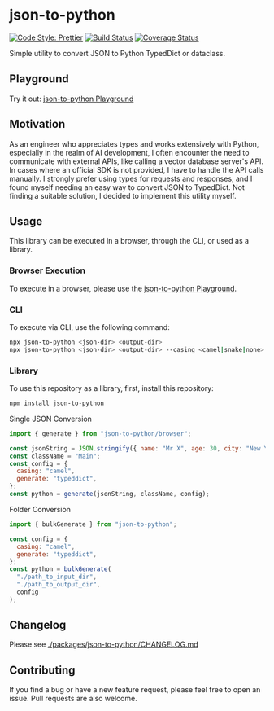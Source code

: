 # json-to-python

[![Code Style: Prettier](https://img.shields.io/badge/code_style-prettier-ff69b4.svg)](https://github.com/prettier/prettier)
[![Build Status](https://github.com/baseballyama/json-to-python/workflows/CI/badge.svg?branch=main)](https://github.com/baseballyama/json-to-python/actions?query=workflow:ci)
[![Coverage Status](https://coveralls.io/repos/github/baseballyama/json-to-python/badge.svg?branch=main)](https://coveralls.io/github/baseballyama/json-to-python?branch=main)

Simple utility to convert JSON to Python TypedDict or dataclass.

## Playground

Try it out: [json-to-python Playground](https://baseballyama.github.io/json-to-python/)

## Motivation

As an engineer who appreciates types and works extensively with Python, especially in the realm of AI development, I often encounter the need to communicate with external APIs, like calling a vector database server's API. In cases where an official SDK is not provided, I have to handle the API calls manually. I strongly prefer using types for requests and responses, and I found myself needing an easy way to convert JSON to TypedDict. Not finding a suitable solution, I decided to implement this utility myself.

## Usage

This library can be executed in a browser, through the CLI, or used as a library.

### Browser Execution

To execute in a browser, please use the [json-to-python Playground](https://baseballyama.github.io/json-to-python/).

### CLI

To execute via CLI, use the following command:

```sh
npx json-to-python <json-dir> <output-dir>
npx json-to-python <json-dir> <output-dir> --casing <camel|snake|none> --generate <typeddict|dataclass>
```

### Library

To use this repository as a library, first, install this repository:

```sh
npm install json-to-python
```

Single JSON Conversion

```js
import { generate } from "json-to-python/browser";

const jsonString = JSON.stringify({ name: "Mr X", age: 30, city: "New York" });
const className = "Main";
const config = {
  casing: "camel",
  generate: "typeddict",
};
const python = generate(jsonString, className, config);
```

Folder Conversion

```js
import { bulkGenerate } from "json-to-python";

const config = {
  casing: "camel",
  generate: "typeddict",
};
const python = bulkGenerate(
  "./path_to_input_dir",
  "./path_to_output_dir",
  config
);
```

## Changelog

Please see [./packages/json-to-python/CHANGELOG.md](./packages/json-to-python/CHANGELOG.md)

## Contributing

If you find a bug or have a new feature request, please feel free to open an issue. Pull requests are also welcome.
